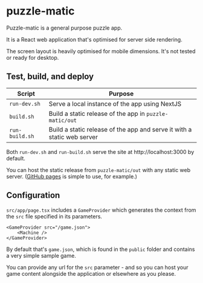 # puzzle-matic

Puzzle-matic is a general purpose puzzle app.

It is a React web application that's optimised for server side rendering.

The screen layout is heavily optimised for mobile dimensions. It's not tested or ready for desktop.

## Test, build, and deploy

| Script | Purpose |
|-|-|
| `run-dev.sh` | Serve a local instance of the app using NextJS |
| `build.sh` | Build a static release of the app in `puzzle-matic/out` |
| `run-build.sh` | Build a static release of the app and serve it with a static web server |

Both `run-dev.sh` and `run-build.sh` serve the site at http://localhost:3000 by default.

You can host the static release from `puzzle-matic/out` with any static web server. ([GitHub pages](https://pages.github.com) is simple to use, for example.)

## Configuration

`src/app/page.tsx` includes a `GameProvider` which generates the context from the `src` file specified in its parameters.

```tsx
<GameProvider src="/game.json">
    <Machine />
</GameProvider>
```

By default that's `game.json`, which is found in the `public` folder and contains a very simple sample game.

You can provide any url for the `src` parameter - and so you can host your game content alongside the application or elsewhere as you please.
